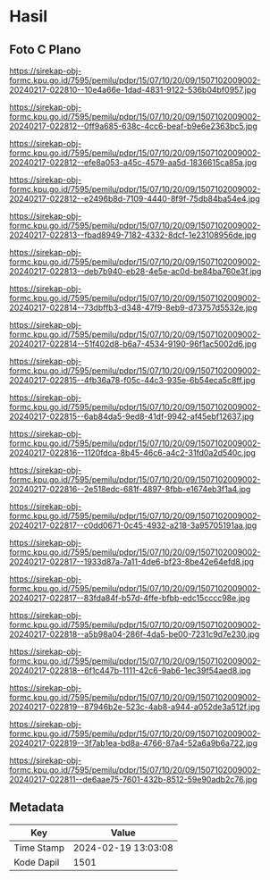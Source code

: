# Hasil

## Foto C Plano

https://sirekap-obj-formc.kpu.go.id/7595/pemilu/pdpr/15/07/10/20/09/1507102009002-20240217-022810--10e4a66e-1dad-4831-9122-536b04bf0957.jpg

https://sirekap-obj-formc.kpu.go.id/7595/pemilu/pdpr/15/07/10/20/09/1507102009002-20240217-022812--0ff9a685-638c-4cc6-beaf-b9e6e2363bc5.jpg

https://sirekap-obj-formc.kpu.go.id/7595/pemilu/pdpr/15/07/10/20/09/1507102009002-20240217-022812--efe8a053-a45c-4579-aa5d-1836615ca85a.jpg

https://sirekap-obj-formc.kpu.go.id/7595/pemilu/pdpr/15/07/10/20/09/1507102009002-20240217-022812--e2496b8d-7109-4440-8f9f-75db84ba54e4.jpg

https://sirekap-obj-formc.kpu.go.id/7595/pemilu/pdpr/15/07/10/20/09/1507102009002-20240217-022813--fbad8949-7182-4332-8dcf-1e23108956de.jpg

https://sirekap-obj-formc.kpu.go.id/7595/pemilu/pdpr/15/07/10/20/09/1507102009002-20240217-022813--deb7b940-eb28-4e5e-ac0d-be84ba760e3f.jpg

https://sirekap-obj-formc.kpu.go.id/7595/pemilu/pdpr/15/07/10/20/09/1507102009002-20240217-022814--73dbffb3-d348-47f9-8eb9-d73757d5532e.jpg

https://sirekap-obj-formc.kpu.go.id/7595/pemilu/pdpr/15/07/10/20/09/1507102009002-20240217-022814--51f402d8-b6a7-4534-9190-96f1ac5002d6.jpg

https://sirekap-obj-formc.kpu.go.id/7595/pemilu/pdpr/15/07/10/20/09/1507102009002-20240217-022815--4fb36a78-f05c-44c3-935e-6b54eca5c8ff.jpg

https://sirekap-obj-formc.kpu.go.id/7595/pemilu/pdpr/15/07/10/20/09/1507102009002-20240217-022815--6ab84da5-9ed8-41df-9942-af45ebf12637.jpg

https://sirekap-obj-formc.kpu.go.id/7595/pemilu/pdpr/15/07/10/20/09/1507102009002-20240217-022816--1120fdca-8b45-46c6-a4c2-31fd0a2d540c.jpg

https://sirekap-obj-formc.kpu.go.id/7595/pemilu/pdpr/15/07/10/20/09/1507102009002-20240217-022816--2e518edc-681f-4897-8fbb-e1674eb3f1a4.jpg

https://sirekap-obj-formc.kpu.go.id/7595/pemilu/pdpr/15/07/10/20/09/1507102009002-20240217-022817--c0dd0671-0c45-4932-a218-3a95705191aa.jpg

https://sirekap-obj-formc.kpu.go.id/7595/pemilu/pdpr/15/07/10/20/09/1507102009002-20240217-022817--1933d87a-7a11-4de6-bf23-8be42e64efd8.jpg

https://sirekap-obj-formc.kpu.go.id/7595/pemilu/pdpr/15/07/10/20/09/1507102009002-20240217-022817--83fda84f-b57d-4ffe-bfbb-edc15cccc98e.jpg

https://sirekap-obj-formc.kpu.go.id/7595/pemilu/pdpr/15/07/10/20/09/1507102009002-20240217-022818--a5b98a04-286f-4da5-be00-7231c9d7e230.jpg

https://sirekap-obj-formc.kpu.go.id/7595/pemilu/pdpr/15/07/10/20/09/1507102009002-20240217-022818--6f1c447b-1111-42c6-9ab6-1ec39f54aed8.jpg

https://sirekap-obj-formc.kpu.go.id/7595/pemilu/pdpr/15/07/10/20/09/1507102009002-20240217-022819--87946b2e-523c-4ab8-a944-a052de3a512f.jpg

https://sirekap-obj-formc.kpu.go.id/7595/pemilu/pdpr/15/07/10/20/09/1507102009002-20240217-022819--3f7ab1ea-bd8a-4766-87a4-52a6a9b6a722.jpg

https://sirekap-obj-formc.kpu.go.id/7595/pemilu/pdpr/15/07/10/20/09/1507102009002-20240217-022811--de6aae75-7601-432b-8512-59e90adb2c76.jpg


## Metadata

| Key        | Value               |
| ---------- | ------------------- |
| Time Stamp | 2024-02-19 13:03:08 |
| Kode Dapil | 1501                |



